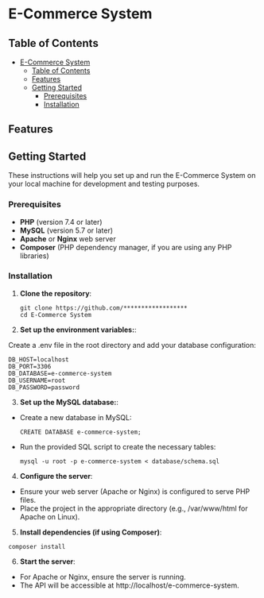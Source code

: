 # E-Commerce System


## Table of Contents

-   [E-Commerce System](#e-commerce-system)
    -   [Table of Contents](#table-of-contents)
    -   [Features](#features)
    -   [Getting Started](#getting-started)
        -   [Prerequisites](#prerequisites)
        -   [Installation](#installation)
        

## Features


## Getting Started

These instructions will help you set up and run the E-Commerce System on your local machine for development and testing purposes.


### Prerequisites

-   **PHP** (version 7.4 or later)
-   **MySQL** (version 5.7 or later)
-   **Apache** or **Nginx** web server
-   **Composer** (PHP dependency manager, if you are using any PHP libraries)


### Installation

1. **Clone the repository**:

    ```
    git clone https://github.com/******************
    cd E-Commerce System
    ```

2. **Set up the environment variables:**:

Create a .env file in the root directory and add your database configuration:

```
DB_HOST=localhost
DB_PORT=3306
DB_DATABASE=e-commerce-system
DB_USERNAME=root
DB_PASSWORD=password
```

3. **Set up the MySQL database:**:

-   Create a new database in MySQL:
    ```
    CREATE DATABASE e-commerce-system;
    ```
-   Run the provided SQL script to create the necessary tables:
    ```
    mysql -u root -p e-commerce-system < database/schema.sql
    ```

4. **Configure the server**:

-   Ensure your web server (Apache or Nginx) is configured to serve PHP files.
-   Place the project in the appropriate directory (e.g., /var/www/html for Apache on Linux).

5. **Install dependencies (if using Composer)**:

```
composer install
```

6. **Start the server**:

-   For Apache or Nginx, ensure the server is running.
-   The API will be accessible at http://localhost/e-commerce-system.
